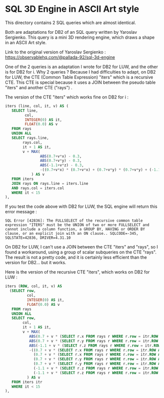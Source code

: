 # SQL 3D Engine in ASCII Art style

This directory contains 2 SQL queries which are almost identical.

Both are adaptations for DB2 of an SQL query written by Yaroslav Sergienko. This query is a mini 3D rendering engine, which draws a shape in an ASCII Art style.

Link to the original version of Yaroslav Sergienko :
https://observablehq.com/@pallada-92/sql-3d-engine

One of the 2 queries is an adaptation I wrote for DB2 for LUW, and the other is for DB2 for i.
Why 2 queries ? 
Because I had difficulties to adapt, on DB2 for LUW, the CTE (Common Table Expression) "iters" which is a recursive CTE. This CTE is special because it uses a JOIN between the pseudo table "iters" and another CTE ("rays") .

The version of the CTE "iters" which works fine on DB2 for i :

```SQL
iters (line, col, it, v) AS (
   SELECT line,
         col,
         INTEGER(0) AS it,
         FLOAT(0.0) AS v
   FROM rays
   UNION ALL 
   SELECT rays.line,
        rays.col,
        it + 1 AS it,
        v + MAX(
                ABS(0.7+v*x) - 0.3, 
                ABS(0.7+v*y) - 0.3, 
                ABS(-1.1+v*z) - 0.3, 
                -((0.7+v*x) * (0.7+v*x) + (0.7+v*y) * (0.7+v*y) + (-1.1+v*z) * (-1.1+v*z)) * 1.78 + 0.28
            ) AS v
   FROM iters
   JOIN rays ON rays.line = iters.line
   AND rays.col = iters.col
   WHERE it < 15
),
```

If you test the code above with DB2 for LUW, the SQL engine will return this error message :

```
SQL Error [42836]: The FULLSELECT of the recursive common table expression "ITERS" must be the UNION of two or more FULLSELECT and cannot include a column function, a GROUP BY, HAVING or ORDER BY clause, or an explicit join with an ON clause.. SQLCODE=-345, SQLSTATE=42836, DRIVER=4.31.10
```

On DB2 for LUW, I can't use a JOIN between the CTE "iters" and "rays", so I found a workaround, using a group of scalar subqueries on the CTE "rays". The result is not a pretty code, and it is certainly less efficient than the version for DB2... but it works.
 
Here is the version of the recursive CTE "iters", which works on DB2 for LUW :

```SQL
iters (ROW, col, it, v) AS
  (SELECT row,
          col,
          INTEGER(0) AS it,
          FLOAT(0.0) AS v
   FROM rays
   UNION ALL 
   SELECT row,
        col,
        it + 1 AS it,    
        v + MAX(
           ABS(0.7 + v * (SELECT r.x FROM rays r WHERE r.row = itr.ROW AND r.col = itr.col)) - 0.3, 
           ABS(0.7 + v * (SELECT r.y FROM rays r WHERE r.row = itr.ROW AND r.col = itr.col)) - 0.3, 
           ABS(-1.1 + v * (SELECT r.z FROM rays r WHERE r.row = itr.ROW AND r.col = itr.col)) - 0.3, 
           -((0.7 + v * (SELECT r.x FROM rays r WHERE r.row = itr.ROW AND r.col = itr.col)) * 
             (0.7 + v * (SELECT r.x FROM rays r WHERE r.row = itr.ROW AND r.col = itr.col)) + 
             (0.7 + v * (SELECT r.y FROM rays r WHERE r.row = itr.ROW AND r.col = itr.col)) *
             (0.7 + v * (SELECT r.y FROM rays r WHERE r.row = itr.ROW AND r.col = itr.col)) + 
             (-1.1 + v * (SELECT r.z FROM rays r WHERE r.row = itr.ROW AND r.col = itr.col)) * 
             (-1.1 + v * (SELECT r.z FROM rays r WHERE r.row = itr.ROW AND r.col = itr.col))) * 1.78 + 0.28 
          ) AS v
   FROM iters itr
   WHERE it < 15
),
```
